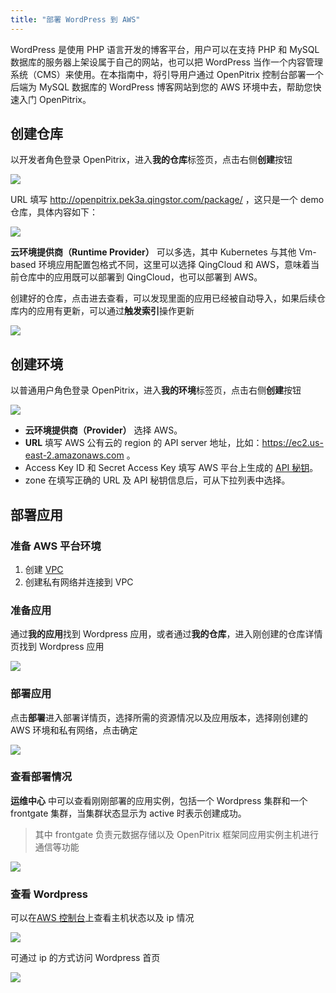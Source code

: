 ```yaml
---
title: "部署 WordPress 到 AWS"
---
```


WordPress 是使用 PHP 语言开发的博客平台，用户可以在支持 PHP 和 MySQL 数据库的服务器上架设属于自己的网站，也可以把 WordPress 当作一个内容管理系统（CMS）来使用。在本指南中，将引导用户通过 OpenPitrix 控制台部署一个后端为 MySQL 数据库的 WordPress 博客网站到您的 AWS 环境中去，帮助您快速入门 OpenPitrix。

## 创建仓库

以开发者角色登录 OpenPitrix，进入**我的仓库**标签页，点击右侧**创建**按钮

![](/create-repo-vmbased.png)

URL 填写 http://openpitrix.pek3a.qingstor.com/package/ ，这只是一个 demo 仓库，具体内容如下：

![](/repo-storage.png)

**云环境提供商（Runtime Provider）** 可以多选，其中 Kubernetes 与其他 Vm-based 环境应用配置包格式不同，这里可以选择 QingCloud 和 AWS，意味着当前仓库中的应用既可以部署到 QingCloud，也可以部署到 AWS。

创建好的仓库，点击进去查看，可以发现里面的应用已经被自动导入，如果后续仓库内的应用有更新，可以通过**触发索引**操作更新

![](/trigger-indexer-vmbased.png)

## 创建环境

以普通用户角色登录 OpenPitrix，进入**我的环境**标签页，点击右侧**创建**按钮

![](/create-runtime-aws.png)

* **云环境提供商（Provider）** 选择 AWS。
* **URL** 填写 AWS 公有云的 region 的 API server 地址，比如：https://ec2.us-east-2.amazonaws.com 。
* Access Key ID 和 Secret Access Key 填写 AWS 平台上生成的 [API 秘钥](https://console.aws.amazon.com/iam/home?region=us-east-2#security_credential)。
* zone 在填写正确的 URL 及 API 秘钥信息后，可从下拉列表中选择。

## 部署应用

### 准备 AWS 平台环境

1. 创建 [VPC](https://us-east-2.console.aws.amazon.com/vpc/home?region=us-east-2#vpcs:)
2. 创建私有网络并连接到 VPC

### 准备应用

通过**我的应用**找到 Wordpress 应用，或者通过**我的仓库**，进入刚创建的仓库详情页找到 Wordpress 应用

![](/app-vmbased.png)

### 部署应用

点击**部署**进入部署详情页，选择所需的资源情况以及应用版本，选择刚创建的 AWS 环境和私有网络，点击确定

![](/deploy-cluster-aws.png)

### 查看部署情况

**运维中心** 中可以查看刚刚部署的应用实例，包括一个 Wordpress 集群和一个 frontgate 集群，当集群状态显示为 active 时表示创建成功。
> 其中 frontgate 负责元数据存储以及 OpenPitrix 框架同应用实例主机进行通信等功能

![](/cluster-detail-aws.png)

### 查看 Wordpress

可以在[AWS 控制台](https://us-east-2.console.aws.amazon.com/ec2/v2/home?region=us-east-2#Instances:sort=launchTime)上查看主机状态以及 ip 情况

![](/instance-aws.png)

可通过 ip 的方式访问 Wordpress 首页

![](/wordpress-aws.png)
